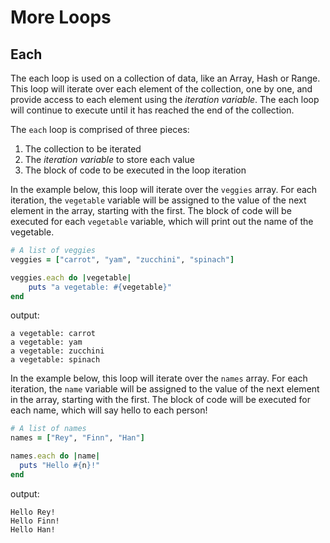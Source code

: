 # More Loops

## Each
The each loop is used on a collection of data, like an Array, Hash or Range. This loop will iterate over each element of the collection, one by one, and provide access to each element using the _iteration variable_. The each loop will continue to execute until it has reached the end of the collection.

The `each` loop is comprised of three pieces:
1. The collection to be iterated
2. The _iteration variable_ to store each value
3. The block of code to be executed in the loop iteration

In the example below, this loop will iterate over the `veggies` array. For each iteration, the `vegetable` variable will be assigned to the value of the next element in the array, starting with the first. The block of code will be executed for each `vegetable` variable, which will print out the name of the vegetable.

```ruby
# A list of veggies
veggies = ["carrot", "yam", "zucchini", "spinach"]

veggies.each do |vegetable|
	puts "a vegetable: #{vegetable}"
end
```
output:
```
a vegetable: carrot
a vegetable: yam
a vegetable: zucchini
a vegetable: spinach
```

In the example below, this loop will iterate over the `names` array. For each iteration, the `name` variable will be assigned to the value of the next element in the array, starting with the first. The block of code will be executed for each name, which will say hello to each person!

```ruby
# A list of names
names = ["Rey", "Finn", "Han"]

names.each do |name|
  puts "Hello #{n}!"
end
```
output:
```
Hello Rey!
Hello Finn!
Hello Han!
```